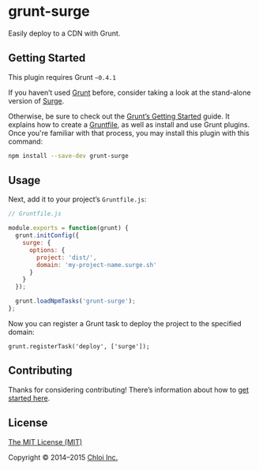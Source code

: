 # grunt-surge

Easily deploy to a CDN with Grunt.

## Getting Started

This plugin requires Grunt `~0.4.1`

If you haven’t used [Grunt](http://gruntjs.com) before, consider taking a look at the stand-alone version of  [Surge](https://github.com/sintaxi/surge).

Otherwise, be sure to check out the [Grunt’s Getting Started](http://gruntjs.com/getting-started) guide. It explains how to create a [Gruntfile](http://gruntjs.com/sample-gruntfile), as well as install and use Grunt plugins. Once you're familiar with that process, you may install this plugin with this command:

```bash
npm install --save-dev grunt-surge
```

## Usage

Next, add it to your project’s `Gruntfile.js`:

```js
// Gruntfile.js

module.exports = function(grunt) {
  grunt.initConfig({
    surge: {
      options: {
        project: 'dist/',
        domain: 'my-project-name.surge.sh'
      }
    }
  });

  grunt.loadNpmTasks('grunt-surge');
};
```

Now you can register a Grunt task to deploy the project to the specified domain:

```
grunt.registerTask('deploy', ['surge']);
```

## Contributing

Thanks for considering contributing! There’s information about how to [get started here](CONTRIBUTING.md).

## License

[The MIT License (MIT)](LICENSE.md)

Copyright © 2014–2015 [Chloi Inc.](http://chloi.io)
